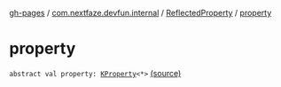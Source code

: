 [gh-pages](../../index.md) / [com.nextfaze.devfun.internal](../index.md) / [ReflectedProperty](index.md) / [property](./property.md)

# property

`abstract val property: `[`KProperty`](https://kotlinlang.org/api/latest/jvm/stdlib/kotlin.reflect/-k-property/index.html)`<*>` [(source)](https://github.com/NextFaze/dev-fun/tree/master/devfun/src/main/java/com/nextfaze/devfun/internal/Reflected.kt#L56)